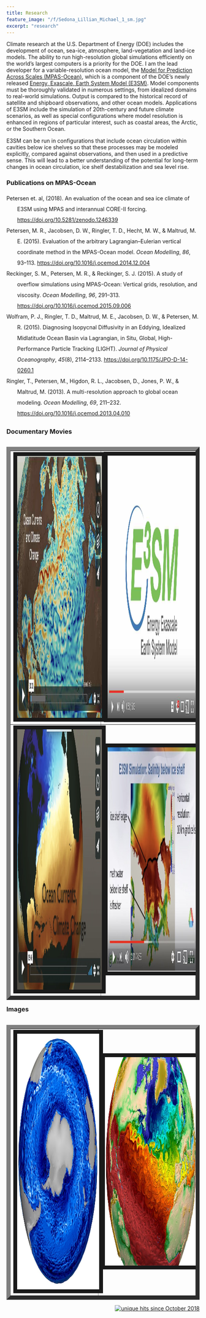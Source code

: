 ```yaml
---
title: Research
feature_image: "/f/Sedona_Lillian_Michael_1_sm.jpg"
excerpt: "research"
---
```


<p>Climate research at the U.S. Department of Energy (DOE) includes the development of ocean, sea-ice, atmosphere, land-vegetation and land-ice models.  The ability to run high-resolution global simulations efficiently on the world’s largest computers is a priority for the DOE.  I am the lead developer for a variable-resolution ocean model, the <a href="http://mpas-dev.github.io" target="_blank">Model for Prediction Across Scales (MPAS-Ocean)</a>, which is a component of the DOE’s newly released <a href="https://e3sm.org" target="_blank">Energy, Exascale, Earth System Model (E3SM)</a>.  Model components must be thoroughly validated in numerous settings, from idealized domains to real-world simulations.  Output is compared to the historical record of satellite and shipboard observations, and other ocean models.  Applications of E3SM include the simulation of 20th-century and future climate scenarios, as well as special configurations where model resolution is enhanced in regions of particular interest, such as coastal areas, the Arctic, or the Southern Ocean.</p>

<p>E3SM can be run in configurations that include ocean circulation within cavities below ice shelves so that these processes may be modeled explicitly, compared against observations, and then used in a predictive sense. This will lead to a better understanding of the potential for long-term changes in ocean circulation, ice shelf destabilization and sea level rise.</p> 

### Publications on MPAS-Ocean 
<div class="csl-bib-body" style="line-height: 2; margin-left: 2em; text-indent:-2em;">
  <div class="csl-entry">Petersen et. al, (2018). An evaluation of the ocean and sea ice climate of E3SM using MPAS and interannual CORE-II forcing. <a href="https://doi.org/10.5281/zenodo.1246339">https://doi.org/10.5281/zenodo.1246339</a></div>
  <span class="Z3988" title="url_ver=Z39.88-2004&amp;ctx_ver=Z39.88-2004&amp;rfr_id=info%3Asid%2Fzotero.org%3A2&amp;rft_id=info%3Adoi%2F10.5281%2Fzenodo.1246339&amp;rft_val_fmt=info%3Aofi%2Ffmt%3Akev%3Amtx%3Ajournal&amp;rft.genre=article&amp;rft.atitle=An%20evaluation%20of%20the%20ocean%20and%20sea%20ice%20climate%20of%20E3SM%20using%20MPAS%20and%20interannual%20CORE-II%20forcing&amp;rft.aufirst=Mark&amp;rft.aulast=Petersen&amp;rft.au=Mark%20Petersen&amp;rft.au=Xylar%20Asay-Davis&amp;rft.au=Anne%20Berres&amp;rft.au=Qingshan%20Chen&amp;rft.au=Nils%20Feige&amp;rft.au=Douglas%20Jacobsen&amp;rft.au=Philip%20Jones&amp;rft.au=Mathew%20Maltrud&amp;rft.au=Todd%20Ringler&amp;rft.au=Gregory%20Streletz&amp;rft.au=Adrian%20Turner&amp;rft.au=Luke%20Van%20Roekel&amp;rft.au=Milena%20Veneziani&amp;rft.au=Jonathan%20Wolfe&amp;rft.au=Phillip%20Wolfram&amp;rft.au=Jonathan%20Woodring&amp;rft.date=2018-05-15&amp;rft.language=eng"></span>
  <div class="csl-entry">Petersen, M. R., Jacobsen, D. W., Ringler, T. D., Hecht, M. W., &amp; Maltrud, M. E. (2015). Evaluation of the arbitrary Lagrangian–Eulerian vertical coordinate method in the MPAS-Ocean model. <i>Ocean Modelling</i>, <i>86</i>, 93–113. <a href="https://doi.org/10.1016/j.ocemod.2014.12.004">https://doi.org/10.1016/j.ocemod.2014.12.004</a></div>
  <span class="Z3988" title="url_ver=Z39.88-2004&amp;ctx_ver=Z39.88-2004&amp;rfr_id=info%3Asid%2Fzotero.org%3A2&amp;rft_id=info%3Adoi%2F10.1016%2Fj.ocemod.2014.12.004&amp;rft_val_fmt=info%3Aofi%2Ffmt%3Akev%3Amtx%3Ajournal&amp;rft.genre=article&amp;rft.atitle=Evaluation%20of%20the%20arbitrary%20Lagrangian%E2%80%93Eulerian%20vertical%20coordinate%20method%20in%20the%20MPAS-Ocean%20model&amp;rft.jtitle=Ocean%20Modelling&amp;rft.volume=86&amp;rft.aufirst=Mark%20R.&amp;rft.aulast=Petersen&amp;rft.au=Mark%20R.%20Petersen&amp;rft.au=Douglas%20W.%20Jacobsen&amp;rft.au=Todd%20D.%20Ringler&amp;rft.au=Matthew%20W.%20Hecht&amp;rft.au=Mathew%20E.%20Maltrud&amp;rft.date=2015-02&amp;rft.pages=93-113&amp;rft.spage=93&amp;rft.epage=113&amp;rft.issn=14635003&amp;rft.language=en"></span>
  <div class="csl-entry">Reckinger, S. M., Petersen, M. R., &amp; Reckinger, S. J. (2015). A study of overflow simulations using MPAS-Ocean: Vertical grids, resolution, and viscosity. <i>Ocean Modelling</i>, <i>96</i>, 291–313. <a href="https://doi.org/10.1016/j.ocemod.2015.09.006">https://doi.org/10.1016/j.ocemod.2015.09.006</a></div>
  <span class="Z3988" title="url_ver=Z39.88-2004&amp;ctx_ver=Z39.88-2004&amp;rfr_id=info%3Asid%2Fzotero.org%3A2&amp;rft_id=info%3Adoi%2F10.1016%2Fj.ocemod.2015.09.006&amp;rft_val_fmt=info%3Aofi%2Ffmt%3Akev%3Amtx%3Ajournal&amp;rft.genre=article&amp;rft.atitle=A%20study%20of%20overflow%20simulations%20using%20MPAS-Ocean%3A%20Vertical%20grids%2C%20resolution%2C%20and%20viscosity&amp;rft.jtitle=Ocean%20Modelling&amp;rft.volume=96&amp;rft.aufirst=Shanon%20M.&amp;rft.aulast=Reckinger&amp;rft.au=Shanon%20M.%20Reckinger&amp;rft.au=Mark%20R.%20Petersen&amp;rft.au=Scott%20J.%20Reckinger&amp;rft.date=2015-12&amp;rft.pages=291-313&amp;rft.spage=291&amp;rft.epage=313&amp;rft.issn=14635003&amp;rft.language=en"></span>
  <div class="csl-entry">Wolfram, P. J., Ringler, T. D., Maltrud, M. E., Jacobsen, D. W., &amp; Petersen, M. R. (2015). Diagnosing Isopycnal Diffusivity in an Eddying, Idealized Midlatitude Ocean Basin via Lagrangian, in Situ, Global, High-Performance Particle Tracking (LIGHT). <i>Journal of Physical Oceanography</i>, <i>45</i>(8), 2114–2133. <a href="https://doi.org/10.1175/JPO-D-14-0260.1">https://doi.org/10.1175/JPO-D-14-0260.1</a></div>
  <span class="Z3988" title="url_ver=Z39.88-2004&amp;ctx_ver=Z39.88-2004&amp;rfr_id=info%3Asid%2Fzotero.org%3A2&amp;rft_id=info%3Adoi%2F10.1175%2FJPO-D-14-0260.1&amp;rft_val_fmt=info%3Aofi%2Ffmt%3Akev%3Amtx%3Ajournal&amp;rft.genre=article&amp;rft.atitle=Diagnosing%20Isopycnal%20Diffusivity%20in%20an%20Eddying%2C%20Idealized%20Midlatitude%20Ocean%20Basin%20via%20Lagrangian%2C%20in%20Situ%2C%20Global%2C%20High-Performance%20Particle%20Tracking%20(LIGHT)&amp;rft.jtitle=Journal%20of%20Physical%20Oceanography&amp;rft.stitle=J.%20Phys.%20Oceanogr.&amp;rft.volume=45&amp;rft.issue=8&amp;rft.aufirst=Phillip%20J.&amp;rft.aulast=Wolfram&amp;rft.au=Phillip%20J.%20Wolfram&amp;rft.au=Todd%20D.%20Ringler&amp;rft.au=Mathew%20E.%20Maltrud&amp;rft.au=Douglas%20W.%20Jacobsen&amp;rft.au=Mark%20R.%20Petersen&amp;rft.date=2015-06-15&amp;rft.pages=2114-2133&amp;rft.spage=2114&amp;rft.epage=2133&amp;rft.issn=0022-3670"></span>
  <div class="csl-entry">Ringler, T., Petersen, M., Higdon, R. L., Jacobsen, D., Jones, P. W., &amp; Maltrud, M. (2013). A multi-resolution approach to global ocean modeling. <i>Ocean Modelling</i>, <i>69</i>, 211–232. <a href="https://doi.org/10.1016/j.ocemod.2013.04.010">https://doi.org/10.1016/j.ocemod.2013.04.010</a></div>
  <span class="Z3988" title="url_ver=Z39.88-2004&amp;ctx_ver=Z39.88-2004&amp;rfr_id=info%3Asid%2Fzotero.org%3A2&amp;rft_id=info%3Adoi%2F10.1016%2Fj.ocemod.2013.04.010&amp;rft_val_fmt=info%3Aofi%2Ffmt%3Akev%3Amtx%3Ajournal&amp;rft.genre=article&amp;rft.atitle=A%20multi-resolution%20approach%20to%20global%20ocean%20modeling&amp;rft.jtitle=Ocean%20Modelling&amp;rft.stitle=Ocean%20Modelling&amp;rft.volume=69&amp;rft.aufirst=Todd&amp;rft.aulast=Ringler&amp;rft.au=Todd%20Ringler&amp;rft.au=Mark%20Petersen&amp;rft.au=Robert%20L.%20Higdon&amp;rft.au=Doug%20Jacobsen&amp;rft.au=Philip%20W.%20Jones&amp;rft.au=Mathew%20Maltrud&amp;rft.date=2013-09-01&amp;rft.pages=211-232&amp;rft.spage=211&amp;rft.epage=232&amp;rft.issn=1463-5003"></span>
</div>

### Documentary Movies
<table border="10" cellpadding="10" cellspacing="10" align="left">
<tr>
<td>
<a href="https://vimeo.com/163052839"
 target="_blank"><img src="/f/ocean_currents_and_climate_change.jpg"
 alt="Ocean currents and climate change" width="1212" height="682" border="10" /></a>
</td>
<td>
<a href="https://www.youtube.com/watch?v=8Df96rx3i9g&t=11s"
 target="_blank"><img src="/f/E3SM_screenshot.jpg"
 alt="E3SM overview" width="1280" height="684" border="10" /></a>
</td>
</tr>
<tr>
<td>
<a href="https://vimeo.com/139075724"
 target="_blank"><img src="/f/Documentary_ocean_screenshot.jpg"
 alt="Ocean currents and climate change" width="1206" height="678" border="10" /></a>
</td>
<td>
<a href="https://www.youtube.com/watch?v=rRn69Vs1vco"
 target="_blank"><img src="/f/Documentary_iceshelf_screenshot.jpg"
 alt="Ice shelves in E3SM" width="1036" height="584" border="10" /></a>
</td>
</tr>
</table>

### Images
<table border="10" cellpadding="10" cellspacing="10" align="left">
<tr>
<td>
<a href="https://www.lanl.gov/newsroom/picture-of-the-week/pic-week-9.php"
 target="_blank"><img src="/f/image_SO_eddy.jpg"
 alt="Modeling a small, blue planet" width="665" height="666" border="10" /></a>
</td>
<td>
<a href="https://www.lanl.gov/newsroom/picture-of-the-week/pic-week-2.php"
 target="_blank"><img src="/f/image_paint.jpg"
 alt="The art of climate modeling" width="750" height="543" border="10" /></a>
</td>
</tr>
</table>

<p align="right">
<a href="http://www.hitwebcounter.com">
<img src="http://hitwebcounter.com/counter/counter.php?page=6998015&style=0006&nbdigits=4&type=ip&initCount=0" title="unique hits since October 2018" border="0"></a>
